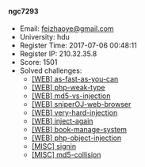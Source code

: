 #### ngc7293  

* Email: feizhaoye@gmail.com  
* University: hdu  
* Register Time: 2017-07-06 00:48:11  
* Register IP: 210.32.35.8  
* Score: 1501  
* Solved challenges: 
  * [[WEB] as-fast-as-you-can](https://github.com/SniperOJ/Challenges/blob/master/web/as-fast-as-you-can.json)  
  * [[WEB] php-weak-type](https://github.com/SniperOJ/Challenges/blob/master/web/php-weak-type.json)  
  * [[WEB] md5-vs-injection](https://github.com/SniperOJ/Challenges/blob/master/web/md5-vs-injection.json)  
  * [[WEB] sniperOJ-web-browser](https://github.com/SniperOJ/Challenges/blob/master/web/sniperOJ-web-browser.json)  
  * [[WEB] very-hard-injection](https://github.com/SniperOJ/Challenges/blob/master/web/very-hard-injection.json)  
  * [[WEB] inject-again](https://github.com/SniperOJ/Challenges/blob/master/web/inject-again.json)  
  * [[WEB] book-manage-system](https://github.com/SniperOJ/Challenges/blob/master/web/book-manage-system.json)  
  * [[WEB] php-object-injection](https://github.com/SniperOJ/Challenges/blob/master/web/php-object-injection.json)  
  * [[MISC] signin](https://github.com/SniperOJ/Challenges/blob/master/web/signin.json)  
  * [[MISC] md5-collision](https://github.com/SniperOJ/Challenges/blob/master/web/md5-collision.json)  
